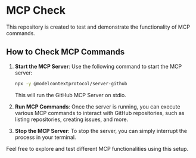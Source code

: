 # MCP Check

This repository is created to test and demonstrate the functionality of MCP commands.

## How to Check MCP Commands

1. **Start the MCP Server**: Use the following command to start the MCP server:
   ```bash
   npx -y @modelcontextprotocol/server-github
   ```
   This will run the GitHub MCP Server on stdio.

2. **Run MCP Commands**: Once the server is running, you can execute various MCP commands to interact with GitHub repositories, such as listing repositories, creating issues, and more.

3. **Stop the MCP Server**: To stop the server, you can simply interrupt the process in your terminal.

Feel free to explore and test different MCP functionalities using this setup.